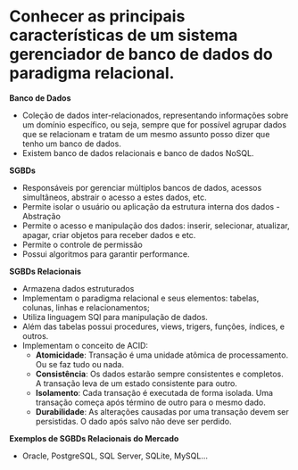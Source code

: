 # Conhecer as principais características de um sistema gerenciador de banco de dados do paradigma relacional.

**Banco de Dados**
  - Coleção de dados inter-relacionados, representando informações sobre um domínio específico, ou seja, sempre que for possível agrupar dados que se relacionam e tratam de um mesmo assunto posso dizer que tenho um banco de dados.
  - Existem banco de dados relacionais e banco de dados NoSQL.

**SGBDs**
  - Responsáveis por gerenciar múltiplos bancos de dados, acessos simultâneos, abstrair o acesso a estes dados, etc.
  - Permite isolar o usuário ou aplicação da estrutura interna dos dados - Abstração
  - Permite o acesso e manipulação dos dados: inserir, selecionar, atualizar, apagar, criar objetos para receber dados e etc.
  - Permite o controle de permissão
  - Possui algoritmos para garantir performance.

**SGBDs Relacionais**
  - Armazena dados estruturados
  - Implementam o paradigma relacional e seus elementos: tabelas, colunas, linhas e relacionamentos;
  - Utiliza linguagem SQl para manipulação de dados.
  - Além das tabelas possui procedures, views, trigers, funções, índices, e outros.
  - Implementam o conceito de ACID:
    - **Atomicidade**: Transação é uma unidade atômica de processamento. Ou se faz tudo ou nada.
    - **Consistência**: Os dados estarão sempre consistentes e completos. A transação leva de um estado consistente para outro.
    - **Isolamento**: Cada transação é executada de forma isolada. Uma transação começa após término de outro para o mesmo dado.
    - **Durabilidade**: As alterações causadas por uma transação devem ser persistidas. O dado após salvo não deve ser perdido.

**Exemplos de SGBDs Relacionais do Mercado**
  - Oracle, PostgreSQL, SQL Server, SQLite, MySQL...